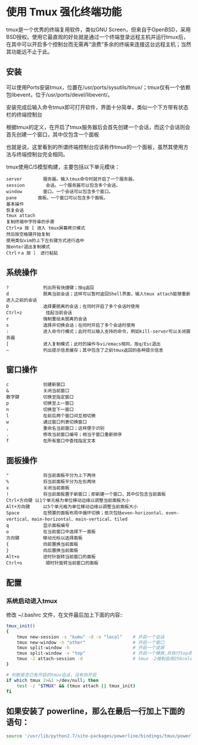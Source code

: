 # 使用 Tmux 强化终端功能
tmux是一个优秀的终端复用软件，类似GNU Screen，但来自于OpenBSD，采用BSD授权。使用它最直观的好处就是通过一个终端登录远程主机并运行tmux后，在其中可以开启多个控制台而无需再“浪费”多余的终端来连接这台远程主机；当然其功能远不止于此。

## 安装

可以使用Ports安装tmux，位置在/usr/ports/sysutils/tmux/；tmux仅有一个依赖包libevent，位于/usr/ports/devel/libevent/。

安装完成后输入命令tmux即可打开软件，界面十分简单，类似一个下方带有状态栏的终端控制台

根据tmux的定义，在开启了tmux服务器后会首先创建一个会话，而这个会话则会首先创建一个窗口，其中仅包含一个面板

也就是说，这里看到的所谓终端控制台应该称作tmux的一个面板，虽然其使用方法与终端控制台完全相同。

tmux使用C/S模型构建，主要包括以下单元模块：

```
server        服务器。输入tmux命令时就开启了一个服务器。
session        会话。一个服务器可以包含多个会话。
window        窗口。一个会话可以包含多个窗口。
pane        面板。一个窗口可以包含多个面板。
基本操作
恢复会话
tmux attach
复制终端中字符串的步骤
Ctrl+a 按 [ 进入 tmux屏幕拷贝模式
然后按空格键开始复制
使用类似vim的上下左右键方式进行选中
按enter退出复制模式
Ctrl＋a 按 ］ 进行粘贴
```

## 系统操作

```
?             列出所有快捷键；按q返回
d             脱离当前会话；这样可以暂时返回Shell界面，输入tmux attach能够重新进入之前的会话
D             选择要脱离的会话；在同时开启了多个会话时使用
Ctrl+z         挂起当前会话
r             强制重绘未脱离的会话
s             选择并切换会话；在同时开启了多个会话时使用
:             进入命令行模式；此时可以输入支持的命令，例如kill-server可以关闭服务器
[             进入复制模式；此时的操作与vi/emacs相同，按q/Esc退出
~             列出提示信息缓存；其中包含了之前tmux返回的各种提示信息
```

## 窗口操作

```
c             创建新窗口
&             关闭当前窗口
数字键         切换至指定窗口
p             切换至上一窗口
n             切换至下一窗口
l             在前后两个窗口间互相切换
w             通过窗口列表切换窗口
,             重命名当前窗口；这样便于识别
.             修改当前窗口编号；相当于窗口重新排序
f             在所有窗口中查找指定文本
```

## 面板操作

```
"             将当前面板平分为上下两块
%             将当前面板平分为左右两块
x             关闭当前面板
!             将当前面板置于新窗口；即新建一个窗口，其中仅包含当前面板
Ctrl+方向键 以1个单元格为单位移动边缘以调整当前面板大小
Alt+方向键     以5个单元格为单位移动边缘以调整当前面板大小
Space         在预置的面板布局中循环切换；依次包括even-horizontal、even-vertical、main-horizontal、main-vertical、tiled
q             显示面板编号
o             在当前窗口中选择下一面板
方向键         移动光标以选择面板
{             向前置换当前面板
}             向后置换当前面板
Alt+o         逆时针旋转当前窗口的面板
Ctrl+o         顺时针旋转当前窗口的面板
```

## 配置

### 系统启动进入tmux

修改 ~/.bashrc 文件，在文件最后加上下面的内容::

```bash
tmux_init()
{
    tmux new-session -s "kumu" -d -n "local"    # 开启一个会话
    tmux new-window -n "other"                  # 开启一个窗口
    tmux split-window -h                        # 开启一个竖屏
    tmux split-window -v "top"                  # 开启一个横屏,并执行top命令
    tmux -2 attach-session -d                   # tmux -2强制启用256color，连接已开启的tmux
}

# 判断是否已有开启的tmux会话，没有则开启
if which tmux 2>&1 >/dev/null; then
    test -z "$TMUX" && (tmux attach || tmux_init)
fi
```

## 如果安装了 powerline，那么在最后一行加上下面的语句：

```bash
source '/usr/lib/python2.7/site-packages/powerline/bindings/tmux/powerline.conf'
```
